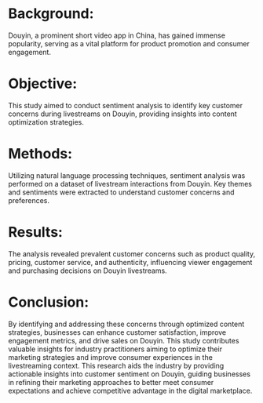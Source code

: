 # Background: 
Douyin, a prominent short video app in China, has gained immense popularity, serving as a vital platform for product promotion and consumer engagement.
# Objective: 
This study aimed to conduct sentiment analysis to identify key customer concerns during livestreams on Douyin, providing insights into content optimization strategies.
# Methods: 
Utilizing natural language processing techniques, sentiment analysis was performed on a dataset of livestream interactions from Douyin. Key themes and sentiments were extracted to understand customer concerns and preferences.
# Results: 
The analysis revealed prevalent customer concerns such as product quality, pricing, customer service, and authenticity, influencing viewer engagement and purchasing decisions on Douyin livestreams.
# Conclusion: 
By identifying and addressing these concerns through optimized content strategies, businesses can enhance customer satisfaction, improve engagement metrics, and drive sales on Douyin.
This study contributes valuable insights for industry practitioners aiming to optimize their marketing strategies and improve consumer experiences in the livestreaming context. This research aids the industry by providing actionable insights into customer sentiment on Douyin, guiding businesses in refining their marketing approaches to better meet consumer expectations and achieve competitive advantage in the digital marketplace.
